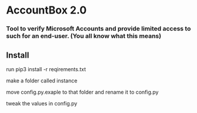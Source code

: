 # AccountBox **2.0**
### Tool to verify Microsoft Accounts and provide limited access to such for an end-user. (You all know what this means)

## Install 

run pip3 install -r reqirements.txt

make a folder called instance

move config.py.exaple to that folder and rename it to config.py

tweak the values in config.py